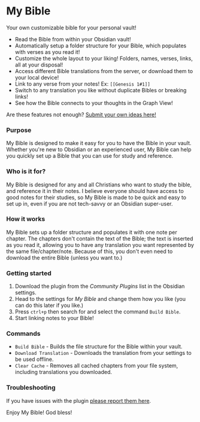 # My Bible
Your own customizable bible for your personal vault!

- Read the Bible from within your Obsidian vault!
- Automatically setup a folder structure for your Bible, which populates with verses as you read it!
- Customize the whole layout to your liking! Folders, names, verses, links, all at your disposal!
- Access different Bible translations from the server, or download them to your local device!
- Link to any verse from your notes! Ex: `[[Genesis 1#1]]`
- Switch to any translation you like without duplicate Bibles or breaking links!
- See how the Bible connects to your thoughts in the Graph View!

Are these features not enough? [Submit your own ideas here!](https://github.com/GsLogiMaker/my-bible-obsidian-plugin/issues/new)

### Purpose
My Bible is designed to make it easy for you to have the Bible in your vault. Whether you're new to Obsidian or an experienced user, My Bible can help you quickly set up a Bible that you can use for study and reference.

### Who is it for?
My Bible is designed for any and all Christians who want to study the bible, and reference it in their notes. I believe everyone should have access to good notes for their studies, so My Bible is made to be quick and easy to set up in, even if you are not tech-savvy or an Obsidian super-user.

### How it works
My Bible sets up a folder structure and populates it with one note per chapter. The chapters don't contain the text of the Bible; the text is inserted as you read it, allowing you to have any translation you want represented by the same file/chapter/note. Because of this, you don't even need to download the entire Bible (unless you want to.)

### Getting started
1. Download the plugin from the *Community Plugins* list in the Obsidian settings.
2. Head to the settings for *My Bible* and change them how you like (you can do this later if you like.)
3. Press `ctrl+p` then search for and select the command `Build Bible`.
4. Start linking notes to your Bible!

### Commands

* `Build Bible` - Builds the file structure for the Bible within your vault.
* `Download Translation` - Downloads the translation from your settings to be used offline.
* `Clear Cache` - Removes all cached chapters from your file system, including translations you downloaded.

### Troubleshooting
If you have issues with the plugin [please report them here](https://github.com/GsLogiMaker/my-bible-obsidian-plugin/issues/new).

Enjoy My Bible! God bless!
